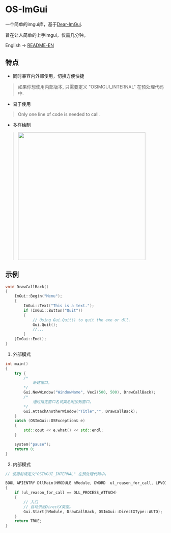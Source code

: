 
# OS-ImGui
一个简单的imgui库，基于[Dear-ImGui](https://github.com/ocornut/imgui).

旨在让人简单的上手imgui，仅需几分钟。

English -> [README-EN](https://github.com/TKazer/OS-ImGui/blob/master/README.md)

## 特点
* 同时兼容内外部使用，切换方便快捷
> 如果你想使用内部版本, 只需要定义 "OSIMGUI_INTERNAL" 在预处理代码中.

* 易于使用
> Only one line of code is needed to call.

* 多样绘制
><img src = "https://github.com/TKazer/OS-ImGui/blob/master/Image/WindowImage.png" width = 400/>

## 示例

~~~ c++
void DrawCallBack()
{
	ImGui::Begin("Menu");
	{
		ImGui::Text("This is a text.");
		if (ImGui::Button("Quit"))
		{
			// Using Gui.Quit() to quit the exe or dll.
			Gui.Quit();
			//...
		}
	}ImGui::End();
}
~~~

1. 外部模式
~~~ c++
int main()
{
	try {
		/*
		    新建窗口。
		*/
		Gui.NewWindow("WindowName", Vec2(500, 500), DrawCallBack);
		/*
		    通过指定窗口名或类名附加到窗口。
		*/
		Gui.AttachAnotherWindow("Title","", DrawCallBack);
	}
	catch (OSImGui::OSException& e)
	{
		std::cout << e.what() << std::endl;
	}

	system("pause");
	return 0;
}
~~~

2. 内部模式
~~~c++
// 使用前请定义"OSIMGUI_INTERNAL" 在预处理代码中。

BOOL APIENTRY DllMain(HMODULE hModule, DWORD  ul_reason_for_call, LPVOID lpReserved)
{
	if (ul_reason_for_call == DLL_PROCESS_ATTACH)
	{
		// 入口
		// 自动识别DirectX类型。
		Gui.Start(hModule, DrawCallBack, OSImGui::DirectXType::AUTO);
	}
	return TRUE;
}
~~~

